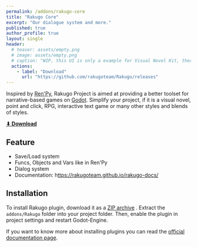 ```yaml
---
permalink: /addons/rakugo-core
title: "Rakugo Core"
excerpt: "Our dialogue system and more."
published: true
author_profile: true
layout: single
header:
  # teaser: assets/empty.png
  # image: assets/empty.png
  # caption: "WIP, this UI is only a example for Visual Novel Kit, there is no any UI template included in this addon."
  actions:
    - label: "Download"
      url: "https://github.com/rakugoteam/Rakugo/releases"
---
```


Inspired by [Ren'Py], Rakugo Project is aimed at providing a better toolset for narrative-based games on [Godot].
Simplify your project, if it is a visual novel, point and click, RPG, interactive text game or many other styles and blends of styles.

[**⬇ Download**](https://github.com/rakugoteam/Rakugo/releases)

## Feature
* Save/Load system
* Funcs, Objects and Vars like in Ren'Py
* Dialog system
* Documentation: h<ttps://rakugoteam.github.io/rakugo-docs/>
## Installation

To install Rakugo plugin, download it as a [ZIP archive](https://github.com/rakugoteam/Rakugo/releases/download/1.0/Rakugo_v1_0.zip) . 
Extract the `addons/Rakugo` folder into your project folder. 
Then, enable the plugin in project settings and restart Godot-Engine.

If you want to know more about installing plugins you can read the [official documentation page](https://docs.godotengine.org/en/stable/tutorials/plugins/editor/installing_plugins.html).



[Ren'Py]: https://www.renpy.org
[Godot]: https://godotengine.org